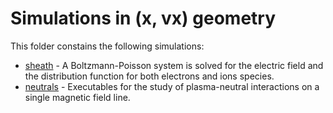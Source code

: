 # Simulations in (x, vx) geometry

This folder constains the following simulations: 

- [sheath](./sheath/README.md) - A Boltzmann-Poisson system is solved for the electric field and the distribution function for both electrons and ions species.
- [neutrals](./neutrals/README.md) - Executables for the study of plasma-neutral interactions on a single magnetic field line.